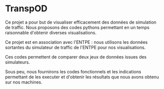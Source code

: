 # TranspOD

Ce projet a pour but de visualiser efficacement des données de simulation de traffic. Nous proposons des codes pythons permettant en un temps raisonnable d'obtenir diverses visualisations.

Ce projet est en association avec l'ENTPE : nous utilisons les données sortantes du simulateur de traffic de l'ENTPE pour nos visualisations.

Ces codes permettent de comparer deux jeux de données issues des simulateurs.

Sous peu, nous fournirons les codes fonctionnels et les indications permettant de les executer et d'obtenir les résultats que nous avons obtenu sur nos machines.
